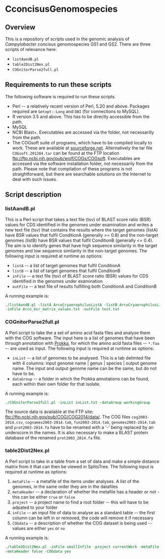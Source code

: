 # CconcisusGenomospecies

## Overview
This is a repository of scripts used in the genomic analysis of *Campylobacter concisus* genomospecies GS1 and GS2.  There are three scripts of relevance here:
* `listAandB.pl`
* `table2Dist2Nex.pl`
* `COGnitorParse2full.pl`

## Requirements to run these scripts 

The following software is required to run these scripts.

* Perl -- a relatively recent version of Perl, 5.20 and above.  Packages required are `Getopt::Long` and `DBI` (for connections to MySQL).
* R version 3.5 and above.  This has to be directly accessible from the path. 
* MySQL
* NCBI Blast+.  Executables are accessed via the folder, not necessarilly from the path.
* The COGsoft suite of programs, which have to be compiled locally to work. These are available at [sourceforge.net](https://sourceforge.net/projects/cogtriangles/).  Alternatively the tar file `COGsoft.201204.tar` can be found at the FTP location ftp://ftp.ncbi.nih.gov/pub/wolf/COGs/COGsoft.  Executables are accessed via the software installation folder, not necessarily from the path.  Please note that compilation of these programs is not straightforward, but there are searchable solutions on the Internet to deal with such issues.


## Script description

### listAandB.pl

This is a Perl script that takes a text file (tsv) of BLAST score ratio (BSR) values for CDS identified in the genomes under examination and writes a new text file (tsv) that contains the results where the target genomes (listA) have BSR values that fulfil ConditionA (generally >= 0.8) and the non-target genomes (listB) have BSR values that fulfil ConditionB (generally <= 0.4). The aim is to identify genes that have high sequence similarity in the target genomes and low sequence similarity in the non-target genomes.  The following input is required at runtime as options:
* `listA` -- a list of target genomes that fulfil ConditionA
* `listB` -- a list of target genomes that fulfil ConditionB
* `inFile` -- a text file (tsv) of BLAST score ratio (BSR) values for CDS identified in the genomes under examination
* `outFile` -- a test file of results fulfilling both ConditionA and ConditionB

A	running example is:

```perl
./listAandB.pl -listA ArcoCryaerophilusListA -listB ArcoCryaerophilusListB \
-inFile Arco_bsr_matrix_values.txt -outFile test.txt
```


### COGnitorParse2full.pl

A Perl script to take the a set of amino acid fasta files and analyse them with the COG software.  The input here is a list of genomes that have been through annotation with [Prokka](https://github.com/tseemann/prokka), for which the amino acid fasta files -- ```*.faa``` -- are used as input.  The following input is required at runtime as options:
* `inList` -- a list of genomes to be analysed.  This is a tab delimted file with 4 columns: input genome name | genus | species | output genome name.  The input and output genome name can be the same, but do not have to be.
* `dataGroup` -- a folder in which the Prokka annotations can be found, each within their own folder for that isolate.

A	running example is:

```perl
./COGnitorParse2full.pl -inList inList.txt -dataGroup workingGroup
```

The source data is available at the FTP site: ftp://ftp.ncbi.nih.gov/pub/COG/COG2014/data/.  The COG files `cog2003-2014.csv`, `cognames2003-2014.tab`, `fun2003-2014.tab`, `genomes2003-2014.tab` and `prot2003-2014.fa` have to be renamed with a '-' being replaced by an underscore in the names.  It is also necessary to make a BLAST protein database of the renamed `prot2003_2014.fa` file.


### table2Dist2Nex.pl

A Perl script to take in a table from a set of data and make a simple distance matrix from it that can then be viewed in SplitsTree.  The following input is required at runtime as options:
1. `metaFile` -- a metafile of the items under analyses.  A list of the genomes, in the same order they are in the datafiles
2. `metaHeader` -- a declaration of whether the metafile has a header or not - this can be either `true` or `false`
3. `project` -- a project name to find a root folder -- this will have to be adpated to your folder
4. `inFile` -- an input file of data to analyse as a standard table -- the first column can be left in or removed, the code will remove it if necessary
5. `COGdata` -- a description of whether the COG dataset is being used -- values are either `yes` or `no`

A	running example is:

```perl
./table2Dist2Nex.pl -inFile smallInfile -project currentWork -metaFile isolateList \ 
-metaHeader false -COGdata yes
```
